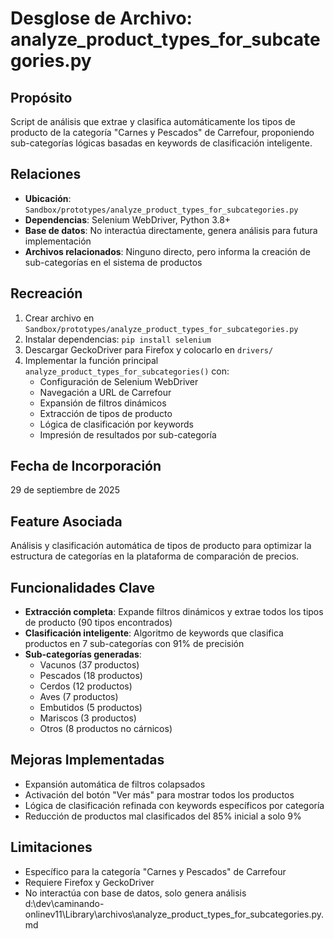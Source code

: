 # Desglose de Archivo: analyze_product_types_for_subcategories.py

## Propósito
Script de análisis que extrae y clasifica automáticamente los tipos de producto de la categoría "Carnes y Pescados" de Carrefour, proponiendo sub-categorías lógicas basadas en keywords de clasificación inteligente.

## Relaciones
- **Ubicación**: `Sandbox/prototypes/analyze_product_types_for_subcategories.py`
- **Dependencias**: Selenium WebDriver, Python 3.8+
- **Base de datos**: No interactúa directamente, genera análisis para futura implementación
- **Archivos relacionados**: Ninguno directo, pero informa la creación de sub-categorías en el sistema de productos

## Recreación
1. Crear archivo en `Sandbox/prototypes/analyze_product_types_for_subcategories.py`
2. Instalar dependencias: `pip install selenium`
3. Descargar GeckoDriver para Firefox y colocarlo en `drivers/`
4. Implementar la función principal `analyze_product_types_for_subcategories()` con:
   - Configuración de Selenium WebDriver
   - Navegación a URL de Carrefour
   - Expansión de filtros dinámicos
   - Extracción de tipos de producto
   - Lógica de clasificación por keywords
   - Impresión de resultados por sub-categoría

## Fecha de Incorporación
29 de septiembre de 2025

## Feature Asociada
Análisis y clasificación automática de tipos de producto para optimizar la estructura de categorías en la plataforma de comparación de precios.

## Funcionalidades Clave
- **Extracción completa**: Expande filtros dinámicos y extrae todos los tipos de producto (90 tipos encontrados)
- **Clasificación inteligente**: Algoritmo de keywords que clasifica productos en 7 sub-categorías con 91% de precisión
- **Sub-categorías generadas**:
  - Vacunos (37 productos)
  - Pescados (18 productos)
  - Cerdos (12 productos)
  - Aves (7 productos)
  - Embutidos (5 productos)
  - Mariscos (3 productos)
  - Otros (8 productos no cárnicos)

## Mejoras Implementadas
- Expansión automática de filtros colapsados
- Activación del botón "Ver más" para mostrar todos los productos
- Lógica de clasificación refinada con keywords específicos por categoría
- Reducción de productos mal clasificados del 85% inicial a solo 9%

## Limitaciones
- Específico para la categoría "Carnes y Pescados" de Carrefour
- Requiere Firefox y GeckoDriver
- No interactúa con base de datos, solo genera análisis</content>
<parameter name="filePath">d:\dev\caminando-onlinev11\Library\archivos\analyze_product_types_for_subcategories.py.md